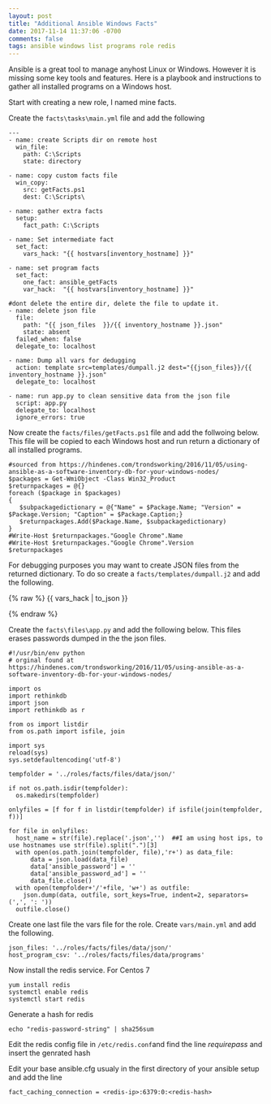 ```yaml
---
layout: post
title: "Additional Ansible Windows Facts"
date: 2017-11-14 11:37:06 -0700
comments: false
tags: ansible windows list programs role redis
---
```

Ansible is a great tool to manage anyhost Linux or Windows. However it is missing some key tools and features. Here is a playbook and instructions to gather all installed programs on a Windows host.

Start with creating a new role, I named mine facts.

Create the ```facts\tasks\main.yml``` file and add the following

```
---
- name: create Scripts dir on remote host
  win_file:
    path: C:\Scripts
    state: directory

- name: copy custom facts file
  win_copy:
    src: getFacts.ps1
    dest: C:\Scripts\

- name: gather extra facts
  setup:
    fact_path: C:\Scripts

- name: Set intermediate fact
  set_fact:
    vars_hack: "{{ hostvars[inventory_hostname] }}"

- name: set program facts
  set_fact:
    one_fact: ansible_getFacts
    var_hack:  "{{ hostvars[inventory_hostname] }}"

#dont delete the entire dir, delete the file to update it.
- name: delete json file
  file:
    path: "{{ json_files  }}/{{ inventory_hostname }}.json"
    state: absent
  failed_when: false
  delegate_to: localhost

- name: Dump all vars for dedugging
  action: template src=templates/dumpall.j2 dest="{{json_files}}/{{ inventory_hostname }}.json"
  delegate_to: localhost

- name: run app.py to clean sensitive data from the json file
  script: app.py
  delegate_to: localhost
  ignore_errors: true
```

Now create the ```facts/files/getFacts.ps1``` file and add the follwoing below. This file will be copied to each Windows host and run return a dictionary of all installed programs.
```
#sourced from https://hindenes.com/trondsworking/2016/11/05/using-ansible-as-a-software-inventory-db-for-your-windows-nodes/
$packages = Get-WmiObject -Class Win32_Product
$returnpackages = @{}
foreach ($package in $packages)
{
   $subpackagedictionary = @{"Name" = $Package.Name; "Version" = $Package.Version; "Caption" = $Package.Caption;}
   $returnpackages.Add($Package.Name, $subpackagedictionary)
}
#Write-Host $returnpackages."Google Chrome".Name
#Write-Host $returnpackages."Google Chrome".Version
$returnpackages
```

For debugging purposes you may want to create JSON files from the returned dictionary. To do so create a ```facts/templates/dumpall.j2``` and add the following.

{% raw %}
  {{ vars_hack | to_json }}

{% endraw %}

Create the ```facts\files\app.py``` and add the following below. This files erases passwords dumped in the the json files.
```
#!/usr/bin/env python
# orginal found at https://hindenes.com/trondsworking/2016/11/05/using-ansible-as-a-software-inventory-db-for-your-windows-nodes/

import os
import rethinkdb
import json
import rethinkdb as r

from os import listdir
from os.path import isfile, join

import sys
reload(sys)
sys.setdefaultencoding('utf-8')

tempfolder = '../roles/facts/files/data/json/'

if not os.path.isdir(tempfolder):
  os.makedirs(tempfolder)

onlyfiles = [f for f in listdir(tempfolder) if isfile(join(tempfolder, f))]

for file in onlyfiles:
  host_name = str(file).replace('.json','')  ##I am using host ips, to use hostnames use str(file).split(".")[3]
  with open(os.path.join(tempfolder, file),'r+') as data_file:
      data = json.load(data_file)
      data['ansible_password'] = ''
      data['ansible_password_ad'] = ''
      data_file.close()
  with open(tempfolder+'/'+file, 'w+') as outfile:
    json.dump(data, outfile, sort_keys=True, indent=2, separators=(',', ': '))
  outfile.close()
```

Create one last file the vars file for the role. Create ```vars/main.yml``` and add the following.

```
json_files: '../roles/facts/files/data/json/'
host_program_csv: '../roles/facts/files/data/programs'
```

Now install the redis service.
For Centos 7
```
yum install redis
systemctl enable redis
systemctl start redis
```

Generate a hash for redis
``` 
echo "redis-password-string" | sha256sum 
```

Edit the redis config file in ```/etc/redis.conf```and find the line *requirepass* and insert the genrated hash

Edit your base ansible.cfg usualy in the first directory of your ansible setup and add the line

```
fact_caching_connection = <redis-ip>:6379:0:<redis-hash>
```
